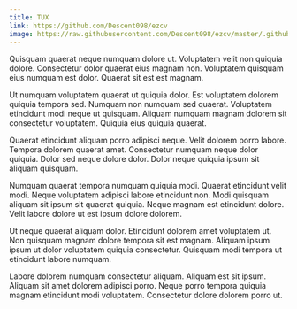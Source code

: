 ```yaml
---
title: TUX
link: https://github.com/Descent098/ezcv
image: https://raw.githubusercontent.com/Descent098/ezcv/master/.github/logo.png
---
```


Quisquam quaerat neque numquam dolore ut. Voluptatem velit non quiquia dolore. Consectetur dolor quaerat eius magnam non. Voluptatem quisquam eius numquam est dolor. Quaerat sit est est magnam.

Ut numquam voluptatem quaerat ut quiquia dolor. Est voluptatem dolorem quiquia tempora sed. Numquam non numquam sed quaerat. Voluptatem etincidunt modi neque ut quisquam. Aliquam numquam magnam dolorem sit consectetur voluptatem. Quiquia eius quiquia quaerat.

Quaerat etincidunt aliquam porro adipisci neque. Velit dolorem porro labore. Tempora dolorem quaerat amet. Consectetur numquam neque dolor quiquia. Dolor sed neque dolore dolor. Dolor neque quiquia ipsum sit aliquam quisquam.

Numquam quaerat tempora numquam quiquia modi. Quaerat etincidunt velit modi. Neque voluptatem adipisci labore etincidunt non. Modi quisquam aliquam sit ipsum sit quaerat quiquia. Neque magnam est etincidunt dolore. Velit labore dolore ut est ipsum dolore dolorem.

Ut neque quaerat aliquam dolor. Etincidunt dolorem amet voluptatem ut. Non quisquam magnam dolore tempora sit est magnam. Aliquam ipsum ipsum ut dolor voluptatem quiquia consectetur. Quisquam modi tempora ut etincidunt labore numquam.

Labore dolorem numquam consectetur aliquam. Aliquam est sit ipsum. Aliquam sit amet dolorem adipisci porro. Neque porro tempora quiquia magnam etincidunt modi voluptatem. Consectetur dolore dolorem porro ut.
    